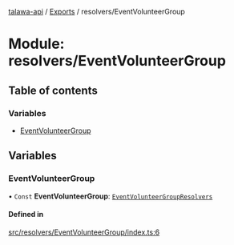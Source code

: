 [talawa-api](../README.md) / [Exports](../modules.md) / resolvers/EventVolunteerGroup

# Module: resolvers/EventVolunteerGroup

## Table of contents

### Variables

- [EventVolunteerGroup](resolvers_EventVolunteerGroup.md#eventvolunteergroup)

## Variables

### EventVolunteerGroup

• `Const` **EventVolunteerGroup**: [`EventVolunteerGroupResolvers`](types_generatedGraphQLTypes.md#eventvolunteergroupresolvers)

#### Defined in

[src/resolvers/EventVolunteerGroup/index.ts:6](https://github.com/PalisadoesFoundation/talawa-api/blob/e5f7a9d/src/resolvers/EventVolunteerGroup/index.ts#L6)
